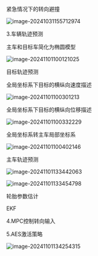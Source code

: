紧急情况下的转向避撞

![image-20241031155712974](C:\Users\xiaozh52\AppData\Roaming\Typora\typora-user-images\image-20241031155712974.png)

3.车辆轨迹预测

主车和目标车简化为椭圆模型

![image-20241101100121025](C:\Users\xiaozh52\AppData\Roaming\Typora\typora-user-images\image-20241101100121025.png)

目标轨迹预测

全局坐标系下目标的横纵向速度描述

![image-20241101100301213](C:\Users\xiaozh52\AppData\Roaming\Typora\typora-user-images\image-20241101100301213.png)

全局坐标系下目标的横纵向位移描述

![image-20241101100332229](C:\Users\xiaozh52\AppData\Roaming\Typora\typora-user-images\image-20241101100332229.png)

全局坐标系转主车局部坐标系

![image-20241101100402146](C:\Users\xiaozh52\AppData\Roaming\Typora\typora-user-images\image-20241101100402146.png)



主车轨迹预测

![image-20241101133442063](C:\Users\xiaozh52\AppData\Roaming\Typora\typora-user-images\image-20241101133442063.png)

![image-20241101133454798](C:\Users\xiaozh52\AppData\Roaming\Typora\typora-user-images\image-20241101133454798.png)

轮胎参数估计

EKF

4.MPC控制转向输入

5.AES激活策略

![image-20241101134254315](C:\Users\xiaozh52\AppData\Roaming\Typora\typora-user-images\image-20241101134254315.png)

